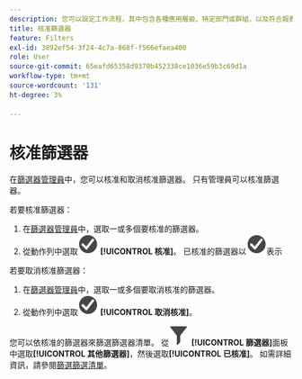 ```yaml
---
description: 您可以設定工作流程，其中包含各種應用層級、特定部門或群組，以及符合報表原則的核准篩選器。
title: 核准篩選器
feature: Filters
exl-id: 3892ef54-3f24-4c7a-868f-f566efaea400
role: User
source-git-commit: 65eafd65358d9370b452338ce1036e59b3c69d1a
workflow-type: tm+mt
source-wordcount: '131'
ht-degree: 3%

---
```


# 核准篩選器

在[篩選器管理員](manage-filters.md)中，您可以核准和取消核准篩選器。 只有管理員可以核准篩選器。

若要核准篩選器：

1. 在[篩選器管理員](manage-filters.md)中，選取一或多個要核准的篩選器。
1. 從動作列中選取![核取記號圓圈](/help/assets/icons/CheckmarkCircle.svg) **[!UICONTROL 核准]**。 已核准的篩選器以![CheckmarkCircle](/help/assets/icons/CheckmarkCircle.svg)表示

若要取消核准篩選器：

1. 在[篩選器管理員](manage-filters.md)中，選取一或多個要取消核准的篩選器。
1. 從動作列中選取![核取記號圓形](/help/assets/icons/CheckmarkCircle.svg) **[!UICONTROL 取消核准]**。


您可以依核准的篩選器來篩選篩選器清單。 從![篩選器](/help/assets/icons/Filter.svg) **[!UICONTROL 篩選器]**&#x200B;面板中選取&#x200B;**[!UICONTROL 其他篩選器]**，然後選取&#x200B;**[!UICONTROL 已核准]**。 如需詳細資訊，請參閱[篩選篩選清單](/help/components/filters/filters-filter.md)。
